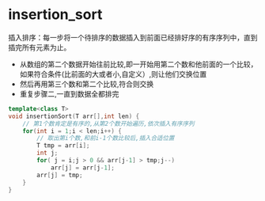 # insertion_sort

插入排序：每一步将一个待排序的数据插入到前面已经排好序的有序序列中，直到插完所有元素为止。

- 从数组的第二个数据开始往前比较,即一开始用第二个数和他前面的一个比较，如果符合条件(比前面的大或者小,自定义）,则让他们交换位置
- 然后再用第三个数和第二个比较,符合则交换
- 重复步骤二,一直到数据全都排完


```c++
template<class T>
void insertionSort(T arr[],int len) {
    // 第1个数肯定是有序的,从第2个数开始遍历,依次插入有序序列
    for(int i = 1;i < len;i++) {
        // 取出第i个数,和前i-1个数比较后,插入合适位置
        T tmp = arr[i];
        int j;
        for( j = i;j > 0 && arr[j-1] > tmp;j--)
            arr[j] = arr[j-1];
        arr[j] = tmp;
    }
}
```